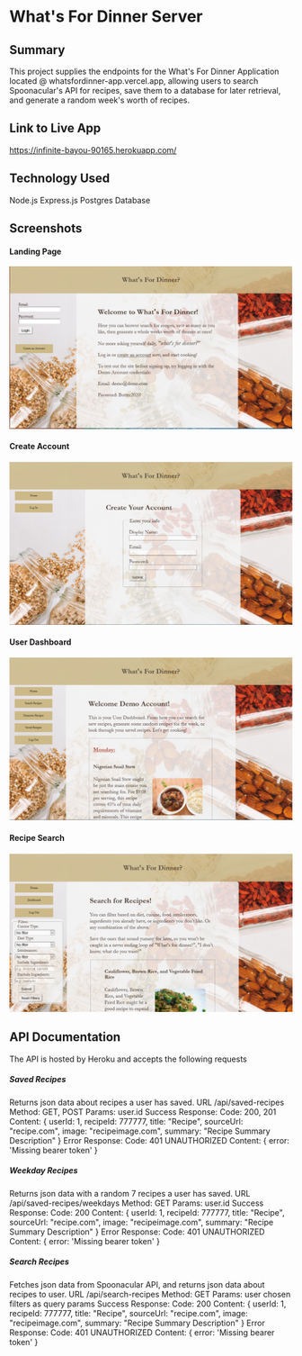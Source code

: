 # What's For Dinner Server

## Summary
 
This project supplies the endpoints for the What's For Dinner Application located @ whatsfordinner-app.vercel.app, allowing users to search Spoonacular's API for recipes, save them to a database for later retrieval, and generate a random week's worth of recipes.

## Link to Live App

https://infinite-bayou-90165.herokuapp.com/

## Technology Used

Node.js
Express.js
Postgres Database

## Screenshots

#### Landing Page
![Landing Page Screenshot](src/screenshots/landingpage.PNG?raw=true "Landing Page")

#### Create Account
![Create Account Page Screenshot](src/screenshots/createaccount.PNG?raw=true "Create Account Page")

#### User Dashboard
![User Dashboard Page Screenshot](src/screenshots/dashboard.PNG?raw=true "User Dashboard Page")

#### Recipe Search
![Recipe Search Page Screenshot](src/screenshots/search.PNG?raw=true "Recipe Search Page")

## API Documentation

The API is hosted by Heroku and accepts the following requests

##### Saved Recipes

Returns json data about recipes a user has saved.
URL /api/saved-recipes
Method: GET, POST
Params: user.id
Success Response:
  Code: 200, 201
  Content: 
    { userId: 1, recipeId: 777777, title: "Recipe", sourceUrl: "recipe.com", image: "recipeimage.com", summary: "Recipe Summary Description" }
    Error Response:
    Code: 401 UNAUTHORIZED
    Content: { error: 'Missing bearer token' }

##### Weekday Recipes

Returns json data with a random 7 recipes a user has saved.
URL /api/saved-recipes/weekdays
Method: GET
Params: user.id
Success Response: 
  Code: 200
  Content: 
    { userId: 1, recipeId: 777777, title: "Recipe", sourceUrl: "recipe.com", image: "recipeimage.com", summary: "Recipe Summary Description" }
    Error Response:
    Code: 401 UNAUTHORIZED
    Content: { error: 'Missing bearer token' }

##### Search Recipes

Fetches json data from Spoonacular API, and returns json data about recipes to user.
URL /api/search-recipes
Method: GET
Params: user chosen filters as query params
Success Response:
  Code: 200
  Content: 
    { userId: 1, recipeId: 777777, title: "Recipe", sourceUrl: "recipe.com", image: "recipeimage.com", summary: "Recipe Summary Description" }
    Error Response:
    Code: 401 UNAUTHORIZED
    Content: { error: 'Missing bearer token' }

